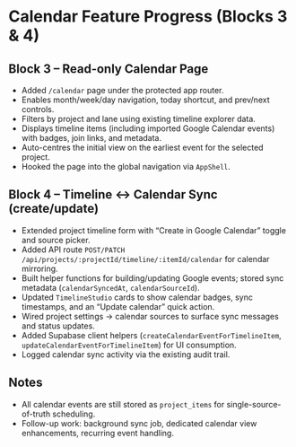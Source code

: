 # Calendar Feature Progress (Blocks 3 & 4)

## Block 3 – Read-only Calendar Page
- Added `/calendar` page under the protected app router.
- Enables month/week/day navigation, today shortcut, and prev/next controls.
- Filters by project and lane using existing timeline explorer data.
- Displays timeline items (including imported Google Calendar events) with badges, join links, and metadata.
- Auto-centres the initial view on the earliest event for the selected project.
- Hooked the page into the global navigation via `AppShell`.

## Block 4 – Timeline ↔ Calendar Sync (create/update)
- Extended project timeline form with “Create in Google Calendar” toggle and source picker.
- Added API route `POST/PATCH /api/projects/:projectId/timeline/:itemId/calendar` for calendar mirroring.
- Built helper functions for building/updating Google events; stored sync metadata (`calendarSyncedAt`, `calendarSourceId`).
- Updated `TimelineStudio` cards to show calendar badges, sync timestamps, and an “Update calendar” quick action.
- Wired project settings → calendar sources to surface sync messages and status updates.
- Added Supabase client helpers (`createCalendarEventForTimelineItem`, `updateCalendarEventForTimelineItem`) for UI consumption.
- Logged calendar sync activity via the existing audit trail.

## Notes
- All calendar events are still stored as `project_items` for single-source-of-truth scheduling.
- Follow-up work: background sync job, dedicated calendar view enhancements, recurring event handling.
